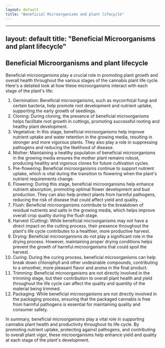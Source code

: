```yaml
---
layout: default
title: "Beneficial Microorganisms and plant lifecycle"
---
```


---
layout: default
title: "Beneficial Microorganisms and plant lifecycle"
---
## Beneficial Microorganisms and plant lifecycle

Beneficial microorganisms play a crucial role in promoting plant growth and overall health throughout the various stages of the cannabis plant life cycle. Here's a detailed look at how these microorganisms interact with each stage of the plant's life:

1. Germination: Beneficial microorganisms, such as mycorrhizal fungi and certain bacteria, help promote root development and nutrient uptake, supporting the early growth of seedlings.
2. Cloning: During cloning, the presence of beneficial microorganisms helps facilitate root growth in cuttings, promoting successful rooting and healthy plant development.
3. Vegetative: In this stage, beneficial microorganisms help improve nutrient uptake and water retention in the growing media, resulting in stronger and more vigorous plants. They also play a role in suppressing pathogens and reducing the likelihood of disease.
4. Mother: Maintaining a healthy population of beneficial microorganisms in the growing media ensures the mother plant remains robust, producing healthy and vigorous clones for future cultivation cycles.
5. Pre-flowering: Beneficial microorganisms continue to support nutrient uptake, which is vital during the transition to flowering when the plant's nutrient requirements change.
6. Flowering: During this stage, beneficial microorganisms help enhance nutrient absorption, promoting optimal flower development and bud production. They can also help protect plants from harmful pathogens, reducing the risk of disease that could affect yield and quality.
7. Flush: Beneficial microorganisms contribute to the breakdown of residual nutrients and salts in the growing media, which helps improve overall crop quality during the flush stage.
8. Harvest (Cutting): While beneficial microorganisms may not have a direct impact on the cutting process, their presence throughout the plant's life cycle contributes to a healthier, more productive harvest.
9. Drying: Beneficial microorganisms do not play a significant role in the drying process. However, maintaining proper drying conditions helps prevent the growth of harmful microorganisms that could spoil the harvest.
10. Curing: During the curing process, beneficial microorganisms can help break down chlorophyll and other undesirable compounds, contributing to a smoother, more pleasant flavor and aroma in the final product.
11. Trimming: Beneficial microorganisms are not directly involved in the trimming stage, but their contribution to overall plant health and yield throughout the life cycle can affect the quality and quantity of the material being trimmed.
12. Packaging: While beneficial microorganisms are not directly involved in the packaging process, ensuring that the packaged cannabis is free from harmful pathogens is essential for maintaining quality and consumer safety.

In summary, beneficial microorganisms play a vital role in supporting cannabis plant health and productivity throughout its life cycle. By promoting nutrient uptake, protecting against pathogens, and contributing to overall plant vigor, these microorganisms help enhance yield and quality at each stage of the plant's development.

